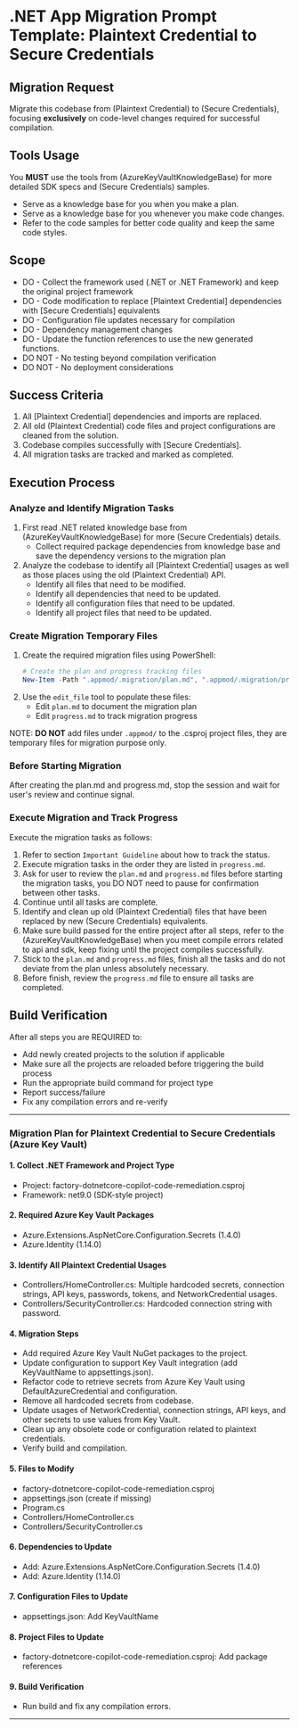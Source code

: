 # .NET App Migration Prompt Template: Plaintext Credential to Secure Credentials

## Migration Request

Migrate this codebase from (Plaintext Credential) to (Secure Credentials), focusing **exclusively** on code-level changes required for successful compilation.

## Tools Usage

You **MUST** use the tools from (AzureKeyVaultKnowledgeBase) for more detailed SDK specs and (Secure Credentials) samples.
- Serve as a knowledge base for you when you make a plan.
- Serve as a knowledge base for you whenever you make code changes.
- Refer to the code samples for better code quality and keep the same code styles.

## Scope

* DO - Collect the framework used (.NET or .NET Framework) and keep the original project framework
* DO - Code modification to replace [Plaintext Credential] dependencies with [Secure Credentials] equivalents
* DO - Configuration file updates necessary for compilation
* DO - Dependency management changes
* DO - Update the function references to use the new generated functions.
* DO NOT - No testing beyond compilation verification
* DO NOT - No deployment considerations

## Success Criteria

1. All [Plaintext Credential] dependencies and imports are replaced.
2. All old (Plaintext Credential) code files and project configurations are cleaned from the solution.
3. Codebase compiles successfully with [Secure Credentials].
4. All migration tasks are tracked and marked as completed.

## Execution Process

### Analyze and Identify Migration Tasks

1. First read .NET related knowledge base from (AzureKeyVaultKnowledgeBase) for more (Secure Credentials) details.
   - Collect required package dependencies from knowledge base and save the dependency versions to the migration plan   
2. Analyze the codebase to identify all [Plaintext Credential] usages as well as those places using the old (Plaintext Credential) API.
   - Identify all files that need to be modified.
   - Identify all dependencies that need to be updated.
   - Identify all configuration files that need to be updated.
   - Identify all project files that need to be updated.

### Create Migration Temporary Files

1. Create the required migration files using PowerShell:
   ```powershell
   # Create the plan and progress tracking files
   New-Item -Path ".appmod/.migration/plan.md", ".appmod/.migration/progress.md" -ItemType File -Force
   ```
2. Use the `edit_file` tool to populate these files:
   - Edit `plan.md` to document the migration plan
   - Edit `progress.md` to track migration progress

NOTE: **DO NOT** add files under `.appmod/` to the .csproj project files, they are temporary files for migration purpose only.

### Before Starting Migration

After creating the plan.md and progress.md, stop the session and wait for user's review and continue signal.

### Execute Migration and Track Progress

Execute the migration tasks as follows:

1. Refer to section `Important Guideline` about how to track the status.
2. Execute migration tasks in the order they are listed in `progress.md`.
3. Ask for user to review the `plan.md` and `progress.md` files before starting the migration tasks, you DO NOT need to pause for confirmation between other tasks.
4. Continue until all tasks are complete.
5. Identify and clean up old (Plaintext Credential) files that have been replaced by new (Secure Credentials) equivalents.
6. Make sure build passed for the entire project after all steps, refer to the (AzureKeyVaultKnowledgeBase) when you meet compile errors related to api and sdk, keep fixing until the project compiles successfully.
7. Stick to the `plan.md` and `progress.md` files, finish all the tasks and do not deviate from the plan unless absolutely necessary.
8. Before finish, review the `progress.md` file to ensure all tasks are completed.

## Build Verification

After all steps you are REQUIRED to:
- Add newly created projects to the solution if applicable
- Make sure all the projects are reloaded before triggering the build process
- Run the appropriate build command for project type
- Report success/failure
- Fix any compilation errors and re-verify

---

### Migration Plan for Plaintext Credential to Secure Credentials (Azure Key Vault)

#### 1. Collect .NET Framework and Project Type
- Project: factory-dotnetcore-copilot-code-remediation.csproj
- Framework: net9.0 (SDK-style project)

#### 2. Required Azure Key Vault Packages
- Azure.Extensions.AspNetCore.Configuration.Secrets (1.4.0)
- Azure.Identity (1.14.0)

#### 3. Identify All Plaintext Credential Usages
- Controllers/HomeController.cs: Multiple hardcoded secrets, connection strings, API keys, passwords, tokens, and NetworkCredential usages.
- Controllers/SecurityController.cs: Hardcoded connection string with password.

#### 4. Migration Steps
- Add required Azure Key Vault NuGet packages to the project.
- Update configuration to support Key Vault integration (add KeyVaultName to appsettings.json).
- Refactor code to retrieve secrets from Azure Key Vault using DefaultAzureCredential and configuration.
- Remove all hardcoded secrets from codebase.
- Update usages of NetworkCredential, connection strings, API keys, and other secrets to use values from Key Vault.
- Clean up any obsolete code or configuration related to plaintext credentials.
- Verify build and compilation.

#### 5. Files to Modify
- factory-dotnetcore-copilot-code-remediation.csproj
- appsettings.json (create if missing)
- Program.cs
- Controllers/HomeController.cs
- Controllers/SecurityController.cs

#### 6. Dependencies to Update
- Add: Azure.Extensions.AspNetCore.Configuration.Secrets (1.4.0)
- Add: Azure.Identity (1.14.0)

#### 7. Configuration Files to Update
- appsettings.json: Add KeyVaultName

#### 8. Project Files to Update
- factory-dotnetcore-copilot-code-remediation.csproj: Add package references

#### 9. Build Verification
- Run build and fix any compilation errors.

---
